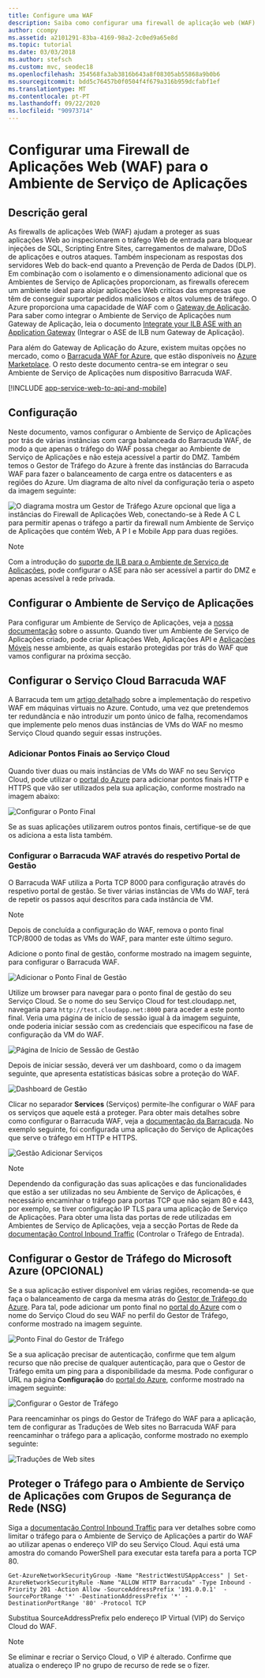 ```yaml
---
title: Configure uma WAF
description: Saiba como configurar uma firewall de aplicação web (WAF) em frente ao seu Ambiente de Serviço de Aplicações, seja com o Azure Application Gateway ou com uma WAF de terceiros.
author: ccompy
ms.assetid: a2101291-83ba-4169-98a2-2c0ed9a65e8d
ms.topic: tutorial
ms.date: 03/03/2018
ms.author: stefsch
ms.custom: mvc, seodec18
ms.openlocfilehash: 354568fa3ab3816b643a8f08305ab55868a9b0b6
ms.sourcegitcommit: bdd5c76457b0f0504f4f679a316b959dcfabf1ef
ms.translationtype: MT
ms.contentlocale: pt-PT
ms.lasthandoff: 09/22/2020
ms.locfileid: "90973714"
---
```

# <a name="configuring-a-web-application-firewall-waf-for-app-service-environment"></a>Configurar uma Firewall de Aplicações Web (WAF) para o Ambiente de Serviço de Aplicações
## <a name="overview"></a>Descrição geral

As firewalls de aplicações Web (WAF) ajudam a proteger as suas aplicações Web ao inspecionarem o tráfego Web de entrada para bloquear injeções de SQL, Scripting Entre Sites, carregamentos de malware, DDoS de aplicações e outros ataques. Também inspecionam as respostas dos servidores Web do back-end quanto a Prevenção de Perda de Dados (DLP). Em combinação com o isolamento e o dimensionamento adicional que os Ambientes de Serviço de Aplicações proporcionam, as firewalls oferecem um ambiente ideal para alojar aplicações Web criticas das empresas que têm de conseguir suportar pedidos maliciosos e altos volumes de tráfego. O Azure proporciona uma capacidade de WAF com o [Gateway de Aplicação](../../application-gateway/overview.md).  Para saber como integrar o Ambiente de Serviço de Aplicações num Gateway de Aplicação, leia o documento [Integrate your ILB ASE with an Application Gateway](./integrate-with-application-gateway.md) (Integrar o ASE de ILB num Gateway de Aplicação).

Para além do Gateway de Aplicação do Azure, existem muitas opções no mercado, como o [Barracuda WAF for Azure](https://www.barracuda.com/programs/azure), que estão disponíveis no [Azure Marketplace](https://azuremarketplace.microsoft.com/marketplace/apps/barracudanetworks.waf?tab=PlansAndPrice). O resto deste documento centra-se em integrar o seu Ambiente de Serviço de Aplicações num dispositivo Barracuda WAF.

[!INCLUDE [app-service-web-to-api-and-mobile](../../../includes/app-service-web-to-api-and-mobile.md)] 

## <a name="setup"></a>Configuração
Neste documento, vamos configurar o Ambiente de Serviço de Aplicações por trás de várias instâncias com carga balanceada do Barracuda WAF, de modo a que apenas o tráfego do WAF possa chegar ao Ambiente de Serviço de Aplicações e não esteja acessível a partir do DMZ. Também temos o Gestor de Tráfego do Azure à frente das instâncias do Barracuda WAF para fazer o balanceamento de carga entre os datacenters e as regiões do Azure. Um diagrama de alto nível da configuração teria o aspeto da imagem seguinte:

![O diagrama mostra um Gestor de Tráfego Azure opcional que liga a instâncias do Firewall de Aplicações Web, conectando-se à Rede A C L para permitir apenas o tráfego a partir da firewall num Ambiente de Serviço de Aplicações que contém Web, A P I e Mobile App para duas regiões.][Architecture] 

> [!NOTE]
> Com a introdução do [suporte de ILB para o Ambiente de Serviço de Aplicações](app-service-environment-with-internal-load-balancer.md), pode configurar o ASE para não ser acessível a partir do DMZ e apenas acessível à rede privada. 
> 
> 

## <a name="configuring-your-app-service-environment"></a>Configurar o Ambiente de Serviço de Aplicações
Para configurar um Ambiente de Serviço de Aplicações, veja a [nossa documentação](app-service-web-how-to-create-an-app-service-environment.md) sobre o assunto. Quando tiver um Ambiente de Serviço de Aplicações criado, pode criar Aplicações Web, Aplicações API e [Aplicações Móveis](/previous-versions/azure/app-service-mobile/app-service-mobile-value-prop) nesse ambiente, as quais estarão protegidas por trás do WAF que vamos configurar na próxima secção.

## <a name="configuring-your-barracuda-waf-cloud-service"></a>Configurar o Serviço Cloud Barracuda WAF
A Barracuda tem um [artigo detalhado](https://campus.barracuda.com/product/webapplicationfirewall/article/WAF/DeployWAFInAzure) sobre a implementação do respetivo WAF em máquinas virtuais no Azure. Contudo, uma vez que pretendemos ter redundância e não introduzir um ponto único de falha, recomendamos que implemente pelo menos duas instâncias de VMs do WAF no mesmo Serviço Cloud quando seguir essas instruções.

### <a name="adding-endpoints-to-cloud-service"></a>Adicionar Pontos Finais ao Serviço Cloud
Quando tiver duas ou mais instâncias de VMs do WAF no seu Serviço Cloud, pode utilizar o [portal do Azure](https://portal.azure.com/) para adicionar pontos finais HTTP e HTTPS que vão ser utilizados pela sua aplicação, conforme mostrado na imagem abaixo:

![Configurar o Ponto Final][ConfigureEndpoint]

Se as suas aplicações utilizarem outros pontos finais, certifique-se de que os adiciona a esta lista também. 

### <a name="configuring-barracuda-waf-through-its-management-portal"></a>Configurar o Barracuda WAF através do respetivo Portal de Gestão
O Barracuda WAF utiliza a Porta TCP 8000 para configuração através do respetivo portal de gestão. Se tiver várias instâncias de VMs do WAF, terá de repetir os passos aqui descritos para cada instância de VM. 

> [!NOTE]
> Depois de concluída a configuração do WAF, remova o ponto final TCP/8000 de todas as VMs do WAF, para manter este último seguro.
> 
> 

Adicione o ponto final de gestão, conforme mostrado na imagem seguinte, para configurar o Barracuda WAF.

![Adicionar o Ponto Final de Gestão][AddManagementEndpoint]

Utilize um browser para navegar para o ponto final de gestão do seu Serviço Cloud. Se o nome do seu Serviço Cloud for test.cloudapp.net, navegaria para `http://test.cloudapp.net:8000` para aceder a este ponto final. Veria uma página de início de sessão igual à da imagem seguinte, onde poderia iniciar sessão com as credenciais que especificou na fase de configuração da VM do WAF.

![Página de Início de Sessão de Gestão][ManagementLoginPage]

Depois de iniciar sessão, deverá ver um dashboard, como o da imagem seguinte, que apresenta estatísticas básicas sobre a proteção do WAF.

![Dashboard de Gestão][ManagementDashboard]

Clicar no separador **Services** (Serviços) permite-lhe configurar o WAF para os serviços que aquele está a proteger. Para obter mais detalhes sobre como configurar o Barracuda WAF, veja a [documentação da Barracuda](https://techlib.barracuda.com/waf/getstarted1). No exemplo seguinte, foi configurada uma aplicação do Serviço de Aplicações que serve o tráfego em HTTP e HTTPS.

![Gestão Adicionar Serviços][ManagementAddServices]

> [!NOTE]
> Dependendo da configuração das suas aplicações e das funcionalidades que estão a ser utilizadas no seu Ambiente de Serviço de Aplicações, é necessário encaminhar o tráfego para portas TCP que não sejam 80 e 443, por exemplo, se tiver configuração IP TLS para uma aplicação de Serviço de Aplicações. Para obter uma lista das portas de rede utilizadas em Ambientes de Serviço de Aplicações, veja a secção Portas de Rede da [documentação Control Inbound Traffic](app-service-app-service-environment-control-inbound-traffic.md) (Controlar o Tráfego de Entrada).
> 
> 

## <a name="configuring-microsoft-azure-traffic-manager-optional"></a>Configurar o Gestor de Tráfego do Microsoft Azure (OPCIONAL)
Se a sua aplicação estiver disponível em várias regiões, recomenda-se que faça o balanceamento de carga da mesma atrás do [Gestor de Tráfego do Azure](../../traffic-manager/traffic-manager-overview.md). Para tal, pode adicionar um ponto final no [portal do Azure](https://portal.azure.com) com o nome do Serviço Cloud do seu WAF no perfil do Gestor de Tráfego, conforme mostrado na imagem seguinte. 

![Ponto Final do Gestor de Tráfego][TrafficManagerEndpoint]

Se a sua aplicação precisar de autenticação, confirme que tem algum recurso que não precise de qualquer autenticação, para que o Gestor de Tráfego emita um ping para a disponibilidade da mesma. Pode configurar o URL na página **Configuração** do [portal do Azure](https://portal.azure.com), conforme mostrado na imagem seguinte:

![Configurar o Gestor de Tráfego][ConfigureTrafficManager]

Para reencaminhar os pings do Gestor de Tráfego do WAF para a aplicação, tem de configurar as Traduções de Web sites no Barracuda WAF para reencaminhar o tráfego para a aplicação, conforme mostrado no exemplo seguinte:

![Traduções de Web sites][WebsiteTranslations]

## <a name="securing-traffic-to-app-service-environment-using-network-security-groups-nsg"></a>Proteger o Tráfego para o Ambiente de Serviço de Aplicações com Grupos de Segurança de Rede (NSG)
Siga a [documentação Control Inbound Traffic](app-service-app-service-environment-control-inbound-traffic.md) para ver detalhes sobre como limitar o tráfego para o Ambiente de Serviço de Aplicações a partir do WAF ao utilizar apenas o endereço VIP do seu Serviço Cloud. Aqui está uma amostra do comando PowerShell para executar esta tarefa para a porta TCP 80.

```azurepowershell-interactive
Get-AzureNetworkSecurityGroup -Name "RestrictWestUSAppAccess" | Set-AzureNetworkSecurityRule -Name "ALLOW HTTP Barracuda" -Type Inbound -Priority 201 -Action Allow -SourceAddressPrefix '191.0.0.1'  -SourcePortRange '*' -DestinationAddressPrefix '*' -DestinationPortRange '80' -Protocol TCP
```

Substitua SourceAddressPrefix pelo endereço IP Virtual (VIP) do Serviço Cloud do WAF.

> [!NOTE]
> Se eliminar e recriar o Serviço Cloud, o VIP é alterado. Confirme que atualiza o endereço IP no grupo de recurso de rede se o fizer. 
> 
> 

<!-- IMAGES -->
[Architecture]: ./media/app-service-app-service-environment-web-application-firewall/Architecture.png
[ConfigureEndpoint]: ./media/app-service-app-service-environment-web-application-firewall/ConfigureEndpoint.png
[AddManagementEndpoint]: ./media/app-service-app-service-environment-web-application-firewall/AddManagementEndpoint.png
[ManagementAddServices]: ./media/app-service-app-service-environment-web-application-firewall/ManagementAddServices.png
[ManagementDashboard]: ./media/app-service-app-service-environment-web-application-firewall/ManagementDashboard.png
[ManagementLoginPage]: ./media/app-service-app-service-environment-web-application-firewall/ManagementLoginPage.png
[TrafficManagerEndpoint]: ./media/app-service-app-service-environment-web-application-firewall/TrafficManagerEndpoint.png
[ConfigureTrafficManager]: ./media/app-service-app-service-environment-web-application-firewall/ConfigureTrafficManager.png
[WebsiteTranslations]: ./media/app-service-app-service-environment-web-application-firewall/WebsiteTranslations.png
